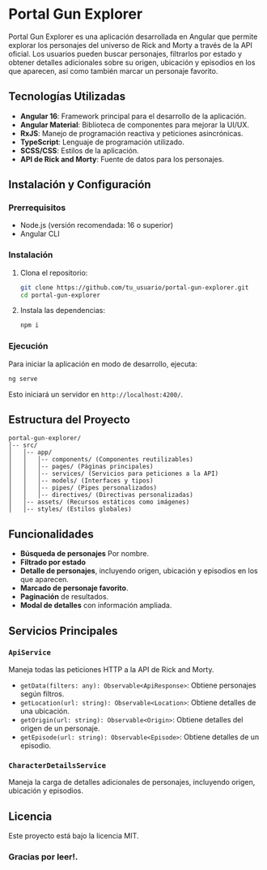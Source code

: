 # Portal Gun Explorer

Portal Gun Explorer es una aplicación desarrollada en Angular que permite explorar los personajes del universo de Rick and Morty a través de la API oficial. Los usuarios pueden buscar personajes, filtrarlos por estado y obtener detalles adicionales sobre su origen, ubicación y episodios en los que aparecen, así como también marcar un personaje favorito.

## Tecnologías Utilizadas

- **Angular 16**: Framework principal para el desarrollo de la aplicación.
- **Angular Material**: Biblioteca de componentes para mejorar la UI/UX.
- **RxJS**: Manejo de programación reactiva y peticiones asincrónicas.
- **TypeScript**: Lenguaje de programación utilizado.
- **SCSS/CSS**: Estilos de la aplicación.
- **API de Rick and Morty**: Fuente de datos para los personajes.

## Instalación y Configuración

### Prerrequisitos

- Node.js (versión recomendada: 16 o superior)
- Angular CLI

### Instalación

1. Clona el repositorio:
   ```sh
   git clone https://github.com/tu_usuario/portal-gun-explorer.git
   cd portal-gun-explorer
   ```
2. Instala las dependencias:
   ```sh
   npm i
   ```

### Ejecución

Para iniciar la aplicación en modo de desarrollo, ejecuta:
```sh
ng serve
```
Esto iniciará un servidor en `http://localhost:4200/`.

## Estructura del Proyecto

```
portal-gun-explorer/
│-- src/
│   │-- app/
│   │   │-- components/ (Componentes reutilizables)
│   │   │-- pages/ (Páginas principales)
│   │   │-- services/ (Servicios para peticiones a la API)
│   │   │-- models/ (Interfaces y tipos)
│   │   │-- pipes/ (Pipes personalizados)
│   │   │-- directives/ (Directivas personalizadas)
│   │-- assets/ (Recursos estáticos como imágenes)
│   │-- styles/ (Estilos globales)
```

## Funcionalidades

- **Búsqueda de personajes** Por nombre.
- **Filtrado por estado** 
- **Detalle de personajes**, incluyendo origen, ubicación y episodios en los que aparecen.
- **Marcado de personaje favorito**.
- **Paginación** de resultados.
- **Modal de detalles** con información ampliada.

## Servicios Principales

### `ApiService`
Maneja todas las peticiones HTTP a la API de Rick and Morty.
- `getData(filters: any): Observable<ApiResponse>`: Obtiene personajes según filtros.
- `getLocation(url: string): Observable<Location>`: Obtiene detalles de una ubicación.
- `getOrigin(url: string): Observable<Origin>`: Obtiene detalles del origen de un personaje.
- `getEpisode(url: string): Observable<Episode>`: Obtiene detalles de un episodio.

### `CharacterDetailsService`
Maneja la carga de detalles adicionales de personajes, incluyendo origen, ubicación y episodios.

## Licencia

Este proyecto está bajo la licencia MIT.


### Gracias por leer!.

